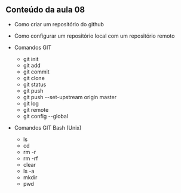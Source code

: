 ## Conteúdo da aula 08
- Como criar um repositório do github
- Como configurar um repositório local com um repositório remoto
- Comandos GIT
    - git init
    - git add
    - git commit
    - git clone
    - git status
    - git push
    - git push --set-upstream origin master
    - git log
    - git remote
    - git config --global

- Comandos GIT Bash (Unix)
    - ls
    - cd
    - rm -r
    - rm -rf
    - clear
    - ls -a
    - mkdir
    - pwd
